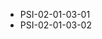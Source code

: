 <!--
    ATTENTION: This file was generated via gradle!
               Do NOT manually edit this file! Any such changes will be overwritten!
-->
* PSI-02-01-03-01
* PSI-02-01-03-02

